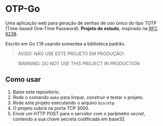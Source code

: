 # OTP-Go

Uma aplicação web para geração de senhas de uso único do tipo TOTP (Time-based One-Time Password). **Projeto de estudo**, inspirado na [RFC 6238](https://www.rfc-editor.org/rfc/rfc6238).

Escrito em Go 1.19 usando somentea a biblioteca padrão.


> AVISO: NÃO USE ESTE PROJETO EM PRODUÇÃO!

> WARNING: DO NOT USE THIS PROJECT IN PRODUCTION


## Como usar

1. Baixe este repositório.
2. Rode o comando `make` para limpar, construir e testar o projeto.
3. Rode este projeto executando o arquivo `bin/otp`.
4. O projeto subirá na porta TCP 3000.
5. Envie um HTTP POST para o servidor com o parâmetro *secret*, contendo a sua chave secreta codificada em base32
